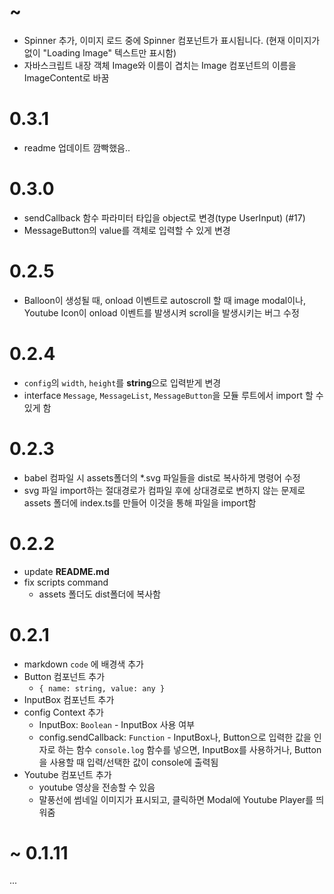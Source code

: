 # ~
- Spinner 추가, 이미지 로드 중에 Spinner 컴포넌트가 표시됩니다.
  (현재 이미지가 없이 "Loading Image" 텍스트만 표시함)
- 자바스크립트 내장 객체 Image와 이름이 겹치는 Image 컴포넌트의 이름을 ImageContent로 바꿈

# 0.3.1
- readme 업데이트 깜빡했음..

# 0.3.0
- sendCallback 함수 파라미터 타입을 object로 변경(type UserInput) (#17)
- MessageButton의 value를 객체로 입력할 수 있게 변경

# 0.2.5
- Balloon이 생성될 때, onload 이벤트로 autoscroll 할 때
  image modal이나, Youtube Icon이 onload 이벤트를 발생시켜 scroll을 발생시키는 버그 수정

# 0.2.4
- `config`의 `width`, `height`를 **string**으로 입력받게 변경
- interface `Message`, `MessageList`, `MessageButton`을 모듈 루트에서 import 할 수 있게 함

# 0.2.3
- babel 컴파일 시 assets폴더의 *.svg 파일들을 dist로 복사하게 명령어 수정
- svg 파일 import하는 절대경로가 컴파일 후에 상대경로로 변하지 않는 문제로
  assets 폴더에 index.ts를 만들어 이것을 통해 파일을 import함

# 0.2.2
- update **README.md**
- fix scripts command
  - assets 폴더도 dist폴더에 복사함

# 0.2.1
- markdown `code` 에 배경색 추가
- Button 컴포넌트 추가
  - `{ name: string, value: any }`
- InputBox 컴포넌트 추가
- config Context 추가 
  - InputBox: `Boolean` - InputBox 사용 여부
  - config.sendCallback: `Function` - InputBox나, Button으로 입력한 값을 인자로 하는 함수
    `console.log` 함수를 넣으면, InputBox를 사용하거나, Button을 사용할 때 입력/선택한 값이 console에 출력됨
- Youtube 컴포넌트 추가
  - youtube 영상을 전송할 수 있음
  - 말풍선에 썸네일 이미지가 표시되고, 클릭하면 Modal에 Youtube Player를 띄워줌

# ~ 0.1.11

...